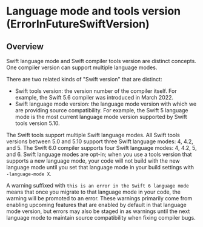 # Language mode and tools version (ErrorInFutureSwiftVersion)

## Overview

Swift language mode and Swift compiler tools version are distinct concepts. One compiler version can support multiple language modes.

There are two related kinds of "Swift version" that are distinct:

* Swift tools version: the version number of the compiler itself. For example, the Swift 5.6 compiler was introduced in March 2022.
* Swift language mode version: the language mode version with which we are providing source compatibility. For example, the Swift 5 language mode is the most current language mode version supported by Swift tools version 5.10.

The Swift tools support multiple Swift language modes. All Swift tools versions between 5.0 and 5.10 support three Swift language modes: 4, 4.2, and 5. The Swift 6.0 compiler supports four Swift language modes: 4, 4.2, 5, and 6. Swift language modes are opt-in; when you use a tools version that supports a new language mode, your code will not build with the new language mode until you set that language mode in your build settings with `-language-mode X`.

A warning suffixed with `this is an error in the Swift 6 language mode` means that once you migrate to that language mode in your code, the warning will be promoted to an error. These warnings primarily come from enabling upcoming features that are enabled by default in that language mode version, but errors may also be staged in as warnings until the next language mode to maintain source compatibility when fixing compiler bugs.
